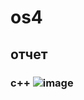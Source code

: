 # os4
## отчет
### с++ ![image](https://user-images.githubusercontent.com/100829723/165601347-c5cf360b-e7cc-4fe3-b52b-fc7f91128b1e.png)
